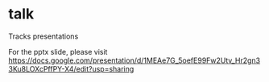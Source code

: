 # talk
Tracks presentations

For the pptx slide, please visit https://docs.google.com/presentation/d/1MEAe7G_5oefE99Fw2Utv_Hr2gn33Ku8LOXcPffPY-X4/edit?usp=sharing
